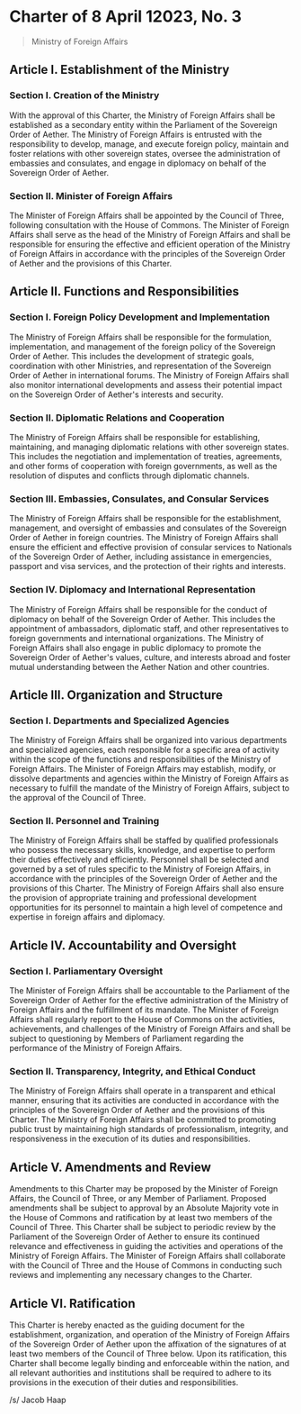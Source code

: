 # Charter of 8 April 12023, No. 3
> Ministry of Foreign Affairs

## Article I. Establishment of the Ministry

### Section I. Creation of the Ministry
With the approval of this Charter, the Ministry of Foreign Affairs shall be established as a secondary entity within the Parliament of the Sovereign Order of Aether. The Ministry of Foreign Affairs is entrusted with the responsibility to develop, manage, and execute foreign policy, maintain and foster relations with other sovereign states, oversee the administration of embassies and consulates, and engage in diplomacy on behalf of the Sovereign Order of Aether.

### Section II. Minister of Foreign Affairs
The Minister of Foreign Affairs shall be appointed by the Council of Three, following consultation with the House of Commons. The Minister of Foreign Affairs shall serve as the head of the Ministry of Foreign Affairs and shall be responsible for ensuring the effective and efficient operation of the Ministry of Foreign Affairs in accordance with the principles of the Sovereign Order of Aether and the provisions of this Charter.

## Article II. Functions and Responsibilities

### Section I. Foreign Policy Development and Implementation
The Ministry of Foreign Affairs shall be responsible for the formulation, implementation, and management of the foreign policy of the Sovereign Order of Aether. This includes the development of strategic goals, coordination with other Ministries, and representation of the Sovereign Order of Aether in international forums. The Ministry of Foreign Affairs shall also monitor international developments and assess their potential impact on the Sovereign Order of Aether's interests and security.

### Section II. Diplomatic Relations and Cooperation
The Ministry of Foreign Affairs shall be responsible for establishing, maintaining, and managing diplomatic relations with other sovereign states. This includes the negotiation and implementation of treaties, agreements, and other forms of cooperation with foreign governments, as well as the resolution of disputes and conflicts through diplomatic channels.

### Section III. Embassies, Consulates, and Consular Services
The Ministry of Foreign Affairs shall be responsible for the establishment, management, and oversight of embassies and consulates of the Sovereign Order of Aether in foreign countries. The Ministry of Foreign Affairs shall ensure the efficient and effective provision of consular services to Nationals of the Sovereign Order of Aether, including assistance in emergencies, passport and visa services, and the protection of their rights and interests.

### Section IV. Diplomacy and International Representation
The Ministry of Foreign Affairs shall be responsible for the conduct of diplomacy on behalf of the Sovereign Order of Aether. This includes the appointment of ambassadors, diplomatic staff, and other representatives to foreign governments and international organizations. The Ministry of Foreign Affairs shall also engage in public diplomacy to promote the Sovereign Order of Aether's values, culture, and interests abroad and foster mutual understanding between the Aether Nation and other countries.

## Article III. Organization and Structure

### Section I. Departments and Specialized Agencies
The Ministry of Foreign Affairs shall be organized into various departments and specialized agencies, each responsible for a specific area of activity within the scope of the functions and responsibilities of the Ministry of Foreign Affairs. The Minister of Foreign Affairs may establish, modify, or dissolve departments and agencies within the Ministry of Foreign Affairs as necessary to fulfill the mandate of the Ministry of Foreign Affairs, subject to the approval of the Council of Three.

### Section II. Personnel and Training
The Ministry of Foreign Affairs shall be staffed by qualified professionals who possess the necessary skills, knowledge, and expertise to perform their duties effectively and efficiently. Personnel shall be selected and governed by a set of rules specific to the Ministry of Foreign Affairs, in accordance with the principles of the Sovereign Order of Aether and the provisions of this Charter. The Ministry of Foreign Affairs shall also ensure the provision of appropriate training and professional development opportunities for its personnel to maintain a high level of competence and expertise in foreign affairs and diplomacy.

## Article IV. Accountability and Oversight

### Section I. Parliamentary Oversight
The Minister of Foreign Affairs shall be accountable to the Parliament of the Sovereign Order of Aether for the effective administration of the Ministry of Foreign Affairs and the fulfillment of its mandate. The Minister of Foreign Affairs shall regularly report to the House of Commons on the activities, achievements, and challenges of the Ministry of Foreign Affairs and shall be subject to questioning by Members of Parliament regarding the performance of the Ministry of Foreign Affairs.

### Section II. Transparency, Integrity, and Ethical Conduct
The Ministry of Foreign Affairs shall operate in a transparent and ethical manner, ensuring that its activities are conducted in accordance with the principles of the Sovereign Order of Aether and the provisions of this Charter. The Ministry of Foreign Affairs shall be committed to promoting public trust by maintaining high standards of professionalism, integrity, and responsiveness in the execution of its duties and responsibilities.

## Article V. Amendments and Review
Amendments to this Charter may be proposed by the Minister of Foreign Affairs, the Council of Three, or any Member of Parliament. Proposed amendments shall be subject to approval by an Absolute Majority vote in the House of Commons and ratification by at least two members of the Council of Three. This Charter shall be subject to periodic review by the Parliament of the Sovereign Order of Aether to ensure its continued relevance and effectiveness in guiding the activities and operations of the Ministry of Foreign Affairs. The Minister of Foreign Affairs shall collaborate with the Council of Three and the House of Commons in conducting such reviews and implementing any necessary changes to the Charter.

## Article VI. Ratification
This Charter is hereby enacted as the guiding document for the establishment, organization, and operation of the Ministry of Foreign Affairs of the Sovereign Order of Aether upon the affixation of the signatures of at least two members of the Council of Three below. Upon its ratification, this Charter shall become legally binding and enforceable within the nation, and all relevant authorities and institutions shall be required to adhere to its provisions in the execution of their duties and responsibilities.

/s/ Jacob Haap